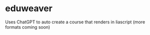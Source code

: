 # eduweaver
Uses ChatGPT to auto create a course that renders in liascript (more formats coming soon)
